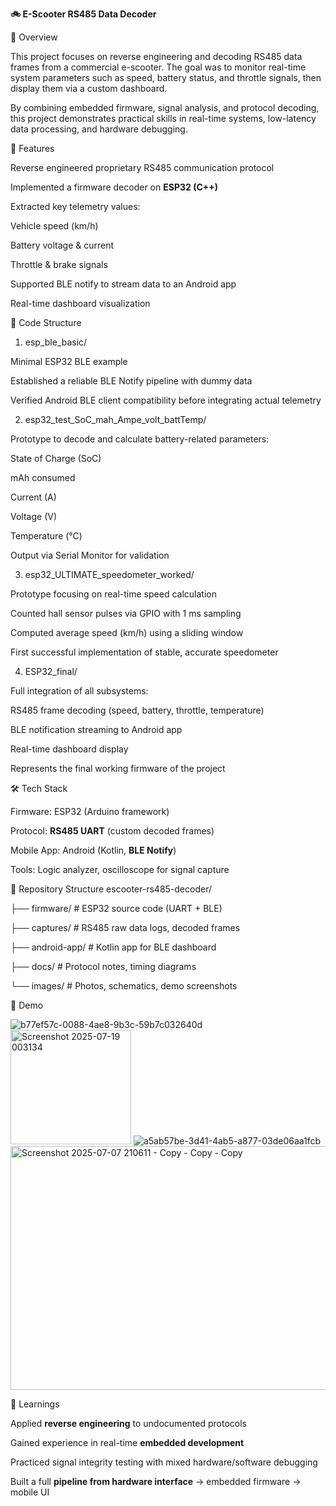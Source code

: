 **🚲 E-Scooter RS485 Data Decoder**

📌 Overview

This project focuses on reverse engineering and decoding RS485 data frames from a commercial e-scooter. The goal was to monitor real-time system parameters such as speed, battery status, and throttle signals, then display them via a custom dashboard.

By combining embedded firmware, signal analysis, and protocol decoding, this project demonstrates practical skills in real-time systems, low-latency data processing, and hardware debugging.

🔧 Features

Reverse engineered proprietary RS485 communication protocol

Implemented a firmware decoder on **ESP32 (C++)**

Extracted key telemetry values:

Vehicle speed (km/h)

Battery voltage & current

Throttle & brake signals

Supported BLE notify to stream data to an Android app

Real-time dashboard visualization


🔧 Code Structure
1. esp_ble_basic/

Minimal ESP32 BLE example

Established a reliable BLE Notify pipeline with dummy data

Verified Android BLE client compatibility before integrating actual telemetry

2. esp32_test_SoC_mah_Ampe_volt_battTemp/

Prototype to decode and calculate battery-related parameters:

State of Charge (SoC)

mAh consumed

Current (A)

Voltage (V)

Temperature (°C)

Output via Serial Monitor for validation

3. esp32_ULTIMATE_speedometer_worked/

Prototype focusing on real-time speed calculation

Counted hall sensor pulses via GPIO with 1 ms sampling

Computed average speed (km/h) using a sliding window

First successful implementation of stable, accurate speedometer

4. ESP32_final/

Full integration of all subsystems:

RS485 frame decoding (speed, battery, throttle, temperature)

BLE notification streaming to Android app

Real-time dashboard display

Represents the final working firmware of the project

🛠️ Tech Stack

Firmware: ESP32 (Arduino framework)

Protocol: **RS485 UART** (custom decoded frames)

Mobile App: Android (Kotlin, **BLE Notify**)

Tools: Logic analyzer, oscilloscope for signal capture

📂 Repository Structure
escooter-rs485-decoder/


├── firmware/         # ESP32 source code (UART + BLE)

├── captures/         # RS485 raw data logs, decoded frames

├── android-app/      # Kotlin app for BLE dashboard

├── docs/             # Protocol notes, timing diagrams

└── images/           # Photos, schematics, demo screenshots

📸 Demo

![b77ef57c-0088-4ae8-9b3c-59b7c032640d](https://github.com/user-attachments/assets/5923353c-8529-4eac-a77f-7ff8662e99e8)
<img width="193" height="183" alt="Screenshot 2025-07-19 003134" src="https://github.com/user-attachments/assets/16d98935-5854-4e6d-936f-558953e72f1b" />
![a5ab57be-3d41-4ab5-a877-03de06aa1fcb](https://github.com/user-attachments/assets/99e1f9af-b47b-489b-ab96-cb49e81e03f9)
<img width="1227" height="390" alt="Screenshot 2025-07-07 210611 - Copy - Copy - Copy" src="https://github.com/user-attachments/assets/ed095427-aada-433f-bf04-894538500513" />


📖 Learnings

Applied **reverse engineering** to undocumented protocols

Gained experience in real-time **embedded development**

Practiced signal integrity testing with mixed hardware/software debugging

Built a full **pipeline from hardware interface** → embedded firmware → mobile UI
